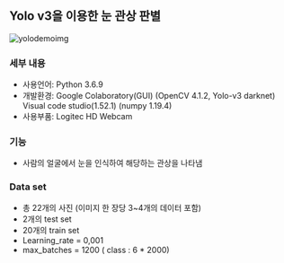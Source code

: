 ## Yolo v3을 이용한 눈 관상 판별
![yolodemoimg](https://user-images.githubusercontent.com/78400692/106859852-f8689400-6706-11eb-9190-dd46a05e2630.png)


### 세부 내용
 - 사용언어: Python 3.6.9
 - 개발환경: Google Colaboratory(GUI) (OpenCV 4.1.2, Yolo-v3 darknet)
            Visual code studio(1.52.1) (numpy 1.19.4)
 - 사용부품: Logitec HD Webcam

### 기능  
- 사람의 얼굴에서 눈을 인식하여 해당하는 관상을 나타냄

### Data set
- 총 22개의 사진 (이미지 한 장당 3~4개의 데이터 포함)
- 2개의 test set
- 20개의 train set
- Learning_rate = 0,001
- max_batches = 1200 ( class : 6 * 2000)
